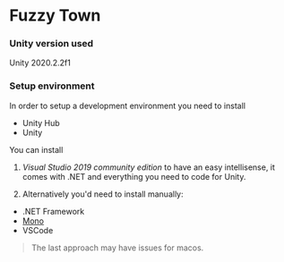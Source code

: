 # Fuzzy Town

### Unity version used
Unity 2020.2.2f1

### Setup environment
In order to setup a development environment you need to install
- Unity Hub
- Unity


You can install 
1. *Visual Studio 2019 community edition* to have an easy intellisense, it comes with .NET and everything you need to code for Unity.

2. Alternatively you'd need to install manually:
- .NET Framework
- [Mono](https://www.mono-project.com/download/stable/)
- VSCode

> The last approach may have issues for macos.

